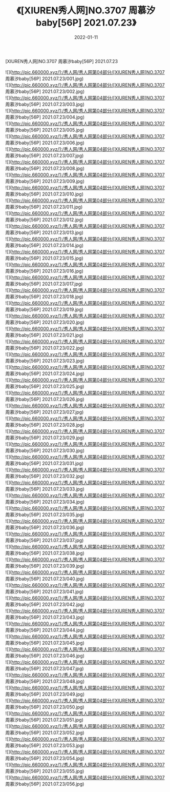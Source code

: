 ﻿---
layout: post
title:  《[XIUREN秀人网]NO.3707 周慕汐baby[56P] 2021.07.23》
date:   2022-01-11
img: http://pic.660000.xyz/1:/秀人网/秀人网第04部分/[XIUREN秀人网]NO.3707 周慕汐baby[56P] 2021.07.23/000.jpg
categories: [美女, 清纯, 唯美]
---

[XIUREN秀人网]NO.3707 周慕汐baby[56P] 2021.07.23

 ![](http://pic.660000.xyz/1:/秀人网/秀人网第04部分/[XIUREN秀人网]NO.3707 周慕汐baby[56P] 2021.07.23/001.jpg) <br>![](http://pic.660000.xyz/1:/秀人网/秀人网第04部分/[XIUREN秀人网]NO.3707 周慕汐baby[56P] 2021.07.23/002.jpg) <br>![](http://pic.660000.xyz/1:/秀人网/秀人网第04部分/[XIUREN秀人网]NO.3707 周慕汐baby[56P] 2021.07.23/003.jpg) <br>![](http://pic.660000.xyz/1:/秀人网/秀人网第04部分/[XIUREN秀人网]NO.3707 周慕汐baby[56P] 2021.07.23/004.jpg) <br>![](http://pic.660000.xyz/1:/秀人网/秀人网第04部分/[XIUREN秀人网]NO.3707 周慕汐baby[56P] 2021.07.23/005.jpg) <br>![](http://pic.660000.xyz/1:/秀人网/秀人网第04部分/[XIUREN秀人网]NO.3707 周慕汐baby[56P] 2021.07.23/006.jpg) <br>![](http://pic.660000.xyz/1:/秀人网/秀人网第04部分/[XIUREN秀人网]NO.3707 周慕汐baby[56P] 2021.07.23/007.jpg) <br>![](http://pic.660000.xyz/1:/秀人网/秀人网第04部分/[XIUREN秀人网]NO.3707 周慕汐baby[56P] 2021.07.23/008.jpg) <br>![](http://pic.660000.xyz/1:/秀人网/秀人网第04部分/[XIUREN秀人网]NO.3707 周慕汐baby[56P] 2021.07.23/009.jpg) <br>![](http://pic.660000.xyz/1:/秀人网/秀人网第04部分/[XIUREN秀人网]NO.3707 周慕汐baby[56P] 2021.07.23/010.jpg) <br>![](http://pic.660000.xyz/1:/秀人网/秀人网第04部分/[XIUREN秀人网]NO.3707 周慕汐baby[56P] 2021.07.23/011.jpg) <br>![](http://pic.660000.xyz/1:/秀人网/秀人网第04部分/[XIUREN秀人网]NO.3707 周慕汐baby[56P] 2021.07.23/012.jpg) <br>![](http://pic.660000.xyz/1:/秀人网/秀人网第04部分/[XIUREN秀人网]NO.3707 周慕汐baby[56P] 2021.07.23/013.jpg) <br>![](http://pic.660000.xyz/1:/秀人网/秀人网第04部分/[XIUREN秀人网]NO.3707 周慕汐baby[56P] 2021.07.23/014.jpg) <br>![](http://pic.660000.xyz/1:/秀人网/秀人网第04部分/[XIUREN秀人网]NO.3707 周慕汐baby[56P] 2021.07.23/015.jpg) <br>![](http://pic.660000.xyz/1:/秀人网/秀人网第04部分/[XIUREN秀人网]NO.3707 周慕汐baby[56P] 2021.07.23/016.jpg) <br>![](http://pic.660000.xyz/1:/秀人网/秀人网第04部分/[XIUREN秀人网]NO.3707 周慕汐baby[56P] 2021.07.23/017.jpg) <br>![](http://pic.660000.xyz/1:/秀人网/秀人网第04部分/[XIUREN秀人网]NO.3707 周慕汐baby[56P] 2021.07.23/018.jpg) <br>![](http://pic.660000.xyz/1:/秀人网/秀人网第04部分/[XIUREN秀人网]NO.3707 周慕汐baby[56P] 2021.07.23/019.jpg) <br>![](http://pic.660000.xyz/1:/秀人网/秀人网第04部分/[XIUREN秀人网]NO.3707 周慕汐baby[56P] 2021.07.23/020.jpg) <br>![](http://pic.660000.xyz/1:/秀人网/秀人网第04部分/[XIUREN秀人网]NO.3707 周慕汐baby[56P] 2021.07.23/021.jpg) <br>![](http://pic.660000.xyz/1:/秀人网/秀人网第04部分/[XIUREN秀人网]NO.3707 周慕汐baby[56P] 2021.07.23/022.jpg) <br>![](http://pic.660000.xyz/1:/秀人网/秀人网第04部分/[XIUREN秀人网]NO.3707 周慕汐baby[56P] 2021.07.23/023.jpg) <br>![](http://pic.660000.xyz/1:/秀人网/秀人网第04部分/[XIUREN秀人网]NO.3707 周慕汐baby[56P] 2021.07.23/024.jpg) <br>![](http://pic.660000.xyz/1:/秀人网/秀人网第04部分/[XIUREN秀人网]NO.3707 周慕汐baby[56P] 2021.07.23/025.jpg) <br>![](http://pic.660000.xyz/1:/秀人网/秀人网第04部分/[XIUREN秀人网]NO.3707 周慕汐baby[56P] 2021.07.23/026.jpg) <br>![](http://pic.660000.xyz/1:/秀人网/秀人网第04部分/[XIUREN秀人网]NO.3707 周慕汐baby[56P] 2021.07.23/027.jpg) <br>![](http://pic.660000.xyz/1:/秀人网/秀人网第04部分/[XIUREN秀人网]NO.3707 周慕汐baby[56P] 2021.07.23/028.jpg) <br>![](http://pic.660000.xyz/1:/秀人网/秀人网第04部分/[XIUREN秀人网]NO.3707 周慕汐baby[56P] 2021.07.23/029.jpg) <br>![](http://pic.660000.xyz/1:/秀人网/秀人网第04部分/[XIUREN秀人网]NO.3707 周慕汐baby[56P] 2021.07.23/030.jpg) <br>![](http://pic.660000.xyz/1:/秀人网/秀人网第04部分/[XIUREN秀人网]NO.3707 周慕汐baby[56P] 2021.07.23/031.jpg) <br>![](http://pic.660000.xyz/1:/秀人网/秀人网第04部分/[XIUREN秀人网]NO.3707 周慕汐baby[56P] 2021.07.23/032.jpg) <br>![](http://pic.660000.xyz/1:/秀人网/秀人网第04部分/[XIUREN秀人网]NO.3707 周慕汐baby[56P] 2021.07.23/033.jpg) <br>![](http://pic.660000.xyz/1:/秀人网/秀人网第04部分/[XIUREN秀人网]NO.3707 周慕汐baby[56P] 2021.07.23/034.jpg) <br>![](http://pic.660000.xyz/1:/秀人网/秀人网第04部分/[XIUREN秀人网]NO.3707 周慕汐baby[56P] 2021.07.23/035.jpg) <br>![](http://pic.660000.xyz/1:/秀人网/秀人网第04部分/[XIUREN秀人网]NO.3707 周慕汐baby[56P] 2021.07.23/036.jpg) <br>![](http://pic.660000.xyz/1:/秀人网/秀人网第04部分/[XIUREN秀人网]NO.3707 周慕汐baby[56P] 2021.07.23/037.jpg) <br>![](http://pic.660000.xyz/1:/秀人网/秀人网第04部分/[XIUREN秀人网]NO.3707 周慕汐baby[56P] 2021.07.23/038.jpg) <br>![](http://pic.660000.xyz/1:/秀人网/秀人网第04部分/[XIUREN秀人网]NO.3707 周慕汐baby[56P] 2021.07.23/039.jpg) <br>![](http://pic.660000.xyz/1:/秀人网/秀人网第04部分/[XIUREN秀人网]NO.3707 周慕汐baby[56P] 2021.07.23/040.jpg) <br>![](http://pic.660000.xyz/1:/秀人网/秀人网第04部分/[XIUREN秀人网]NO.3707 周慕汐baby[56P] 2021.07.23/041.jpg) <br>![](http://pic.660000.xyz/1:/秀人网/秀人网第04部分/[XIUREN秀人网]NO.3707 周慕汐baby[56P] 2021.07.23/042.jpg) <br>![](http://pic.660000.xyz/1:/秀人网/秀人网第04部分/[XIUREN秀人网]NO.3707 周慕汐baby[56P] 2021.07.23/043.jpg) <br>![](http://pic.660000.xyz/1:/秀人网/秀人网第04部分/[XIUREN秀人网]NO.3707 周慕汐baby[56P] 2021.07.23/044.jpg) <br>![](http://pic.660000.xyz/1:/秀人网/秀人网第04部分/[XIUREN秀人网]NO.3707 周慕汐baby[56P] 2021.07.23/045.jpg) <br>![](http://pic.660000.xyz/1:/秀人网/秀人网第04部分/[XIUREN秀人网]NO.3707 周慕汐baby[56P] 2021.07.23/046.jpg) <br>![](http://pic.660000.xyz/1:/秀人网/秀人网第04部分/[XIUREN秀人网]NO.3707 周慕汐baby[56P] 2021.07.23/047.jpg) <br>![](http://pic.660000.xyz/1:/秀人网/秀人网第04部分/[XIUREN秀人网]NO.3707 周慕汐baby[56P] 2021.07.23/048.jpg) <br>![](http://pic.660000.xyz/1:/秀人网/秀人网第04部分/[XIUREN秀人网]NO.3707 周慕汐baby[56P] 2021.07.23/049.jpg) <br>![](http://pic.660000.xyz/1:/秀人网/秀人网第04部分/[XIUREN秀人网]NO.3707 周慕汐baby[56P] 2021.07.23/050.jpg) <br>![](http://pic.660000.xyz/1:/秀人网/秀人网第04部分/[XIUREN秀人网]NO.3707 周慕汐baby[56P] 2021.07.23/051.jpg) <br>![](http://pic.660000.xyz/1:/秀人网/秀人网第04部分/[XIUREN秀人网]NO.3707 周慕汐baby[56P] 2021.07.23/052.jpg) <br>![](http://pic.660000.xyz/1:/秀人网/秀人网第04部分/[XIUREN秀人网]NO.3707 周慕汐baby[56P] 2021.07.23/053.jpg) <br>![](http://pic.660000.xyz/1:/秀人网/秀人网第04部分/[XIUREN秀人网]NO.3707 周慕汐baby[56P] 2021.07.23/054.jpg) <br>![](http://pic.660000.xyz/1:/秀人网/秀人网第04部分/[XIUREN秀人网]NO.3707 周慕汐baby[56P] 2021.07.23/055.jpg) <br>![](http://pic.660000.xyz/1:/秀人网/秀人网第04部分/[XIUREN秀人网]NO.3707 周慕汐baby[56P] 2021.07.23/056.jpg) <br>